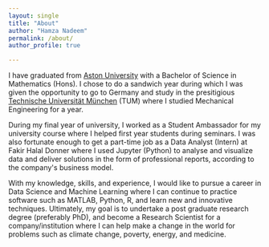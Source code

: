 ```yaml
---
layout: single
title: "About"
author: "Hamza Nadeem"
permalink: /about/
author_profile: true

---
```


I have graduated from [Aston University](https://www.aston.ac.uk/) with a Bachelor of Science in Mathematics (Hons). I chose to do a sandwich year during which I was given the opportunity to go to Germany and study in the presitigious [Technische Universität München](https://www.tum.de/en/) (TUM) where I studied Mechanical Engineering for a year.

During my final year of university, I worked as a Student Ambassador for my university course where I helped first year students during seminars. I was also fortunate enough to get a part-time job as a Data Analyst (Intern) at Fakir Halal Donner where I used Jupyter (Python) to analyse and visualize data and deliver solutions in the form of professional reports, according to the company's business model.

With my knowledge, skills, and experience, I would like to pursue a career in Data Science and Machine Learning where I can continue to practice software such as MATLAB, Python, R, and learn new and innovative techniques. Ultimately, my goal is to undertake a post graduate research degree (preferably PhD), and become a Research Scientist for a company/institution where I can help make a change in the world for problems such as climate change, poverty, energy, and medicine.




